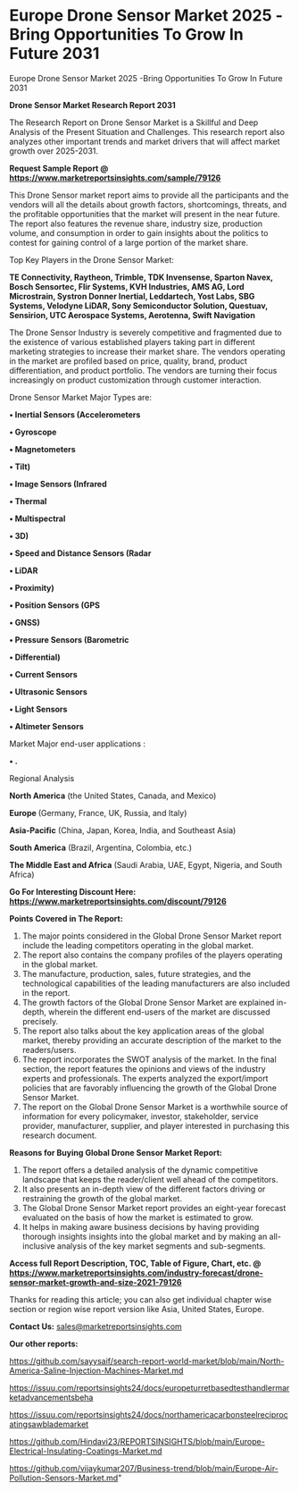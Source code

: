 # Europe Drone Sensor Market 2025 -Bring Opportunities To Grow In Future 2031
 Europe Drone Sensor Market 2025 -Bring Opportunities To Grow In Future 2031

<strong>Drone Sensor Market Research Report 2031</strong>

The Research Report on Drone Sensor Market is a Skillful and Deep Analysis of the Present Situation and Challenges. This research report also analyzes other important trends and market drivers that will affect market growth over 2025-2031.

<strong>Request Sample Report @ <a href=https://www.marketreportsinsights.com/sample/79126>https://www.marketreportsinsights.com/sample/79126</a></strong>

This Drone Sensor market report aims to provide all the participants and the vendors will all the details about growth factors, shortcomings, threats, and the profitable opportunities that the market will present in the near future. The report also features the revenue share, industry size, production volume, and consumption in order to gain insights about the politics to contest for gaining control of a large portion of the market share.

Top Key Players in the Drone Sensor Market:

<strong>TE Connectivity, Raytheon, Trimble, TDK Invensense, Sparton Navex, Bosch Sensortec, Flir Systems, KVH Industries, AMS AG, Lord Microstrain, Systron Donner Inertial, Leddartech, Yost Labs, SBG Systems, Velodyne LiDAR, Sony Semiconductor Solution, Questuav, Sensirion, UTC Aerospace Systems, Aerotenna, Swift Navigation</strong>

The Drone Sensor Industry is severely competitive and fragmented due to the existence of various established players taking part in different marketing strategies to increase their market share. The vendors operating in the market are profiled based on price, quality, brand, product differentiation, and product portfolio. The vendors are turning their focus increasingly on product customization through customer interaction.

Drone Sensor Market Major Types are:

<strong>• Inertial Sensors (Accelerometers

• Gyroscope

• Magnetometers

• Tilt)

• Image Sensors (Infrared

• Thermal

• Multispectral

• 3D)

• Speed and Distance Sensors (Radar

• LiDAR

• Proximity)

• Position Sensors (GPS

• GNSS)

• Pressure Sensors (Barometric

• Differential)

• Current Sensors

• Ultrasonic Sensors

• Light Sensors

• Altimeter Sensors</strong>

Market Major end-user applications :

<strong>• .</strong>

Regional Analysis

</u><strong><b>North America</b></strong> (the United States, Canada, and Mexico)

<strong><b>Europe </b></strong>(Germany, France, UK, Russia, and Italy)

<strong><b>Asia-Pacific</b></strong> (China, Japan, Korea, India, and Southeast Asia)

<strong><b>South America</b></strong> (Brazil, Argentina, Colombia, etc.)

<strong><b>The Middle East and Africa</b></strong> (Saudi Arabia, UAE, Egypt, Nigeria, and South Africa)

<strong>Go For Interesting Discount Here: <a href=https://www.marketreportsinsights.com/discount/79126>https://www.marketreportsinsights.com/discount/79126</a></strong>

<strong>Points Covered in The Report:</strong>
<ol>
  <li>The major points considered in the Global Drone Sensor Market report include the leading competitors operating in the global market.</li>
  <li>The report also contains the company profiles of the players operating in the global market.</li>
  <li>The manufacture, production, sales, future strategies, and the technological capabilities of the leading manufacturers are also included in the report.</li>
  <li>The growth factors of the Global Drone Sensor Market are explained in-depth, wherein the different end-users of the market are discussed precisely.</li>
  <li>The report also talks about the key application areas of the global market, thereby providing an accurate description of the market to the readers/users.</li>
  <li>The report incorporates the SWOT analysis of the market. In the final section, the report features the opinions and views of the industry experts and professionals. The experts analyzed the export/import policies that are favorably influencing the growth of the Global Drone Sensor Market.</li>
  <li>The report on the Global Drone Sensor Market is a worthwhile source of information for every policymaker, investor, stakeholder, service provider, manufacturer, supplier, and player interested in purchasing this research document.</li>
</ol>
<strong>Reasons for Buying Global Drone Sensor Market Report:</strong>

<ol>
  <li>The report offers a detailed analysis of the dynamic competitive landscape that keeps the reader/client well ahead of the competitors.</li>
  <li>It also presents an in-depth view of the different factors driving or restraining the growth of the global market.</li>
  <li>The Global Drone Sensor Market report provides an eight-year forecast evaluated on the basis of how the market is estimated to grow.</li>
  <li>It helps in making aware business decisions by having providing thorough insights insights into the global market and by making an all-inclusive analysis of the key market segments and sub-segments.</li>
</ol>
<strong>Access full Report Description, TOC, Table of Figure, Chart, etc. @ <a href=https://www.marketreportsinsights.com/industry-forecast/drone-sensor-market-growth-and-size-2021-79126>https://www.marketreportsinsights.com/industry-forecast/drone-sensor-market-growth-and-size-2021-79126</a></strong>


Thanks for reading this article; you can also get individual chapter wise section or region wise report version like Asia, United States, Europe.

<strong>Contact Us:</strong>
sales@marketreportsinsights.com

<strong>Our other reports:</strong>

<a href=https://github.com/sayysaif/search-report-world-market/blob/main/North-America-Saline-Injection-Machines-Market.md>https://github.com/sayysaif/search-report-world-market/blob/main/North-America-Saline-Injection-Machines-Market.md</a>

<a href=https://issuu.com/reportsinsights24/docs/europeturretbasedtesthandlermarketadvancementsbeha>https://issuu.com/reportsinsights24/docs/europeturretbasedtesthandlermarketadvancementsbeha</a>

<a href=https://issuu.com/reportsinsights24/docs/northamericacarbonsteelreciprocatingsawblademarket>https://issuu.com/reportsinsights24/docs/northamericacarbonsteelreciprocatingsawblademarket</a>

<a href=https://github.com/Hindavi23/REPORTSINSIGHTS/blob/main/Europe-Electrical-Insulating-Coatings-Market.md>https://github.com/Hindavi23/REPORTSINSIGHTS/blob/main/Europe-Electrical-Insulating-Coatings-Market.md</a>

<a href=https://github.com/vijaykumar207/Business-trend/blob/main/Europe-Air-Pollution-Sensors-Market.md>https://github.com/vijaykumar207/Business-trend/blob/main/Europe-Air-Pollution-Sensors-Market.md</a>"
